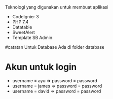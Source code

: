 Teknologi yang digunakan untuk membuat aplikasi
- CodeIgnier 3
- PHP 7.4
- Datatable
- SweetAlert
- Template SB Admin

#catatan
Untuk Database Ada di folder database

Akun untuk login
=======================
- username = ayu => password = password
- username = james => password = password
- username = david => password = password


